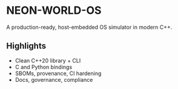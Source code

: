 
# NEON-WORLD-OS
A production-ready, host-embedded OS simulator in modern C++.

## Highlights
- Clean C++20 library + CLI
- C and Python bindings
- SBOMs, provenance, CI hardening
- Docs, governance, compliance
